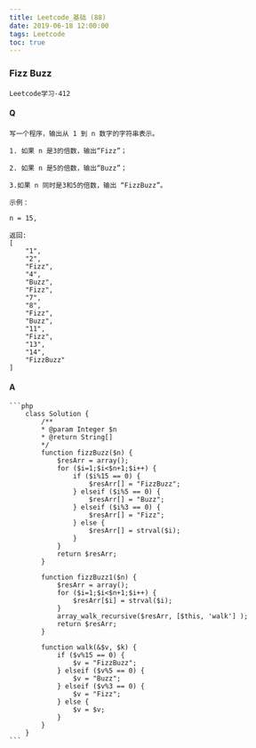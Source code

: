 ```yaml
---
title: Leetcode_基础 (88)
date: 2019-06-18 12:00:00
tags: Leetcode
toc: true
---
```


### Fizz Buzz
    Leetcode学习-412

<!-- more -->

#### Q
    写一个程序，输出从 1 到 n 数字的字符串表示。

    1. 如果 n 是3的倍数，输出“Fizz”；

    2. 如果 n 是5的倍数，输出“Buzz”；

    3.如果 n 同时是3和5的倍数，输出 “FizzBuzz”。

    示例：

    n = 15,

    返回:
    [
        "1",
        "2",
        "Fizz",
        "4",
        "Buzz",
        "Fizz",
        "7",
        "8",
        "Fizz",
        "Buzz",
        "11",
        "Fizz",
        "13",
        "14",
        "FizzBuzz"
    ]

#### A
    ```php
        class Solution {
            /**
            * @param Integer $n
            * @return String[]
            */
            function fizzBuzz($n) {
                $resArr = array();
                for ($i=1;$i<$n+1;$i++) {
                    if ($i%15 == 0) {
                        $resArr[] = "FizzBuzz";
                    } elseif ($i%5 == 0) {
                        $resArr[] = "Buzz";
                    } elseif ($i%3 == 0) {
                        $resArr[] = "Fizz";
                    } else {
                        $resArr[] = strval($i);
                    }
                }
                return $resArr;
            }

            function fizzBuzz1($n) {
                $resArr = array();
                for ($i=1;$i<$n+1;$i++) {
                    $resArr[$i] = strval($i);
                }
                array_walk_recursive($resArr, [$this, 'walk'] );
                return $resArr;
            }
            
            function walk(&$v, $k) {
                if ($v%15 == 0) {
                    $v = "FizzBuzz";
                } elseif ($v%5 == 0) {
                    $v = "Buzz";
                } elseif ($v%3 == 0) {
                    $v = "Fizz";
                } else {
                    $v = $v;
                }
            }
        }
    ```
